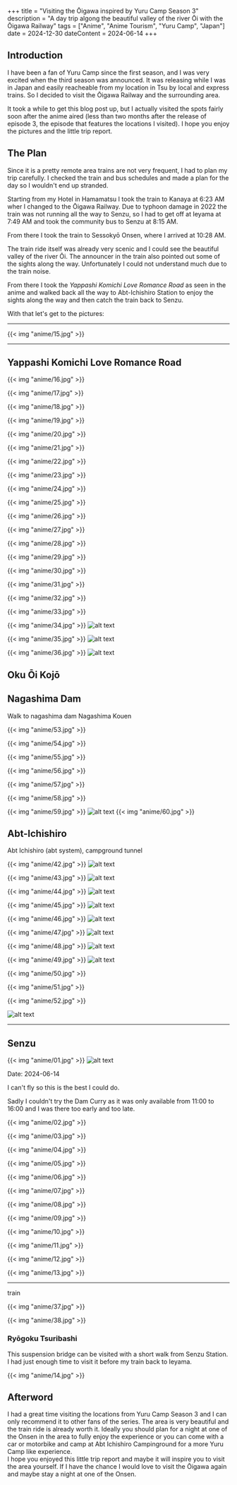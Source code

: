 +++
title = "Visiting the Ōigawa inspired by Yuru Camp Season 3"
description = "A day trip algong the beautiful valley of the river Ōi with the Ōigawa Railway"
tags = ["Anime", "Anime Tourism", "Yuru Camp", "Japan"]
date = 2024-12-30
dateContent = 2024-06-14
+++

## Introduction

I have been a fan of Yuru Camp since the first season, and I was very excited when the third season was announced. It was releasing while I was in Japan and easily reacheable from my location in Tsu by local and express trains. So I decided to visit the Ōigawa Railway and the surrounding area.

It took a while to get this blog post up, but I actually visited the spots fairly soon after the anime aired (less than two months after the release of episode 3, the episode that features the locations I visited). I hope you enjoy the pictures and the little trip report.

## The Plan

Since it is a pretty remote area trains are not very frequent, I had to plan my trip carefully. I checked the train and bus schedules and made a plan for the day so I wouldn't end up stranded.

Starting from my Hotel in Hamamatsu I took the train to Kanaya at 6:23 AM  wher I changed to the Ōigawa Railway.
Due to typhoon damage in 2022 the train was not running all the way to Senzu, so I had to get off at Ieyama at 7:49 AM and took the community bus to Senzu at 8:15 AM.

From there I took the train to Sessokyō Onsen, where I arrived at 10:28 AM.

The train ride itself was already very scenic and I could see the beautiful valley of the river Ōi. The announcer in the train also pointed out some of the sights along the way. Unfortunately I could not understand much due to the train noise.

From there I took the *Yappashi Komichi Love Romance Road* as seen in the anime and walked back all the way to Abt-Ichishiro Station to enjoy the sights along the way and then catch the train back to Senzu.

With that let's get to the pictures:

---

{{< img "anime/15.jpg" >}}

---

## Yappashi Komichi Love Romance Road

{{< img "anime/16.jpg" >}}

{{< img "anime/17.jpg" >}}

{{< img "anime/18.jpg" >}}

{{< img "anime/19.jpg" >}}

{{< img "anime/20.jpg" >}}

{{< img "anime/21.jpg" >}}

{{< img "anime/22.jpg" >}}

{{< img "anime/23.jpg" >}}

{{< img "anime/24.jpg" >}}

{{< img "anime/25.jpg" >}}

{{< img "anime/26.jpg" >}}

{{< img "anime/27.jpg" >}}

{{< img "anime/28.jpg" >}}

{{< img "anime/29.jpg" >}}

{{< img "anime/30.jpg" >}}

{{< img "anime/31.jpg" >}}

{{< img "anime/32.jpg" >}}

{{< img "anime/33.jpg" >}}

{{< img "anime/34.jpg" >}}
![alt text](img/YFE41138.jpg)

{{< img "anime/35.jpg" >}}
![alt text](img/YFE41279.jpg)

{{< img "anime/36.jpg" >}}
![alt text](img/YFE41571.jpg)

## Oku Ōi Kojō

## Nagashima Dam

Walk to nagashima dam
Nagashima Kouen

{{< img "anime/53.jpg" >}}

{{< img "anime/54.jpg" >}}

{{< img "anime/55.jpg" >}}

{{< img "anime/56.jpg" >}}

{{< img "anime/57.jpg" >}}

{{< img "anime/58.jpg" >}}

{{< img "anime/59.jpg" >}}
![alt text](img/YFE51182.jpg)
{{< img "anime/60.jpg" >}}

## Abt-Ichishiro

Abt Ichishiro (abt system), campground tunnel

{{< img "anime/42.jpg" >}}
![alt text](img/YFE54727.jpg)

{{< img "anime/43.jpg" >}}
![alt text](img/YFE54510.jpg)

{{< img "anime/44.jpg" >}}
![alt text](img/YFE54495.jpg)

{{< img "anime/45.jpg" >}}
![alt text](img/YFE54329.jpg)

{{< img "anime/46.jpg" >}}
![alt text](img/YFE54237.jpg)

{{< img "anime/47.jpg" >}}
![alt text](img/YFE54193.jpg)

{{< img "anime/48.jpg" >}}
![alt text](img/YFE53576.jpg)

{{< img "anime/49.jpg" >}}
![alt text](img/YFE53828.jpg)

{{< img "anime/50.jpg" >}}

{{< img "anime/51.jpg" >}}

{{< img "anime/52.jpg" >}}

![alt text](img/YFE52949.jpg)

---

## Senzu

{{< img "anime/01.jpg" >}}
![alt text](img/YFE59275.jpg)

Date: 2024-06-14

I can't fly so this is the best I could do.


Sadly I couldn't try the Dam Curry as it was only available from 11:00 to 16:00 and I was there too early and too late.

{{< img "anime/02.jpg" >}}

{{< img "anime/03.jpg" >}}

{{< img "anime/04.jpg" >}}

{{< img "anime/05.jpg" >}}

{{< img "anime/06.jpg" >}}

{{< img "anime/07.jpg" >}}

{{< img "anime/08.jpg" >}}

{{< img "anime/09.jpg" >}}

{{< img "anime/10.jpg" >}}

{{< img "anime/11.jpg" >}}

{{< img "anime/12.jpg" >}}

{{< img "anime/13.jpg" >}}

--- 

train

{{< img "anime/37.jpg" >}}

{{< img "anime/38.jpg" >}}


### Ryōgoku Tsuribashi

This suspension bridge can be visited with a short walk from Senzu Station. I had just enough time to visit it before my train back to Ieyama.

{{< img "anime/14.jpg" >}}

## Afterword

I had a great time visiting the locations from Yuru Camp Season 3 and I can only recommend it to other fans of the series. The area is very beautiful and the train ride is already worth it. Ideally you should plan for a night at one of the Onsen in the area to fully enjoy the experience or you can come with a car or motorbike and camp at Abt Ichishiro Campinground for a more Yuru Camp like experience.  
I hope you enjoyed this little trip report and maybe it will inspire you to visit the area yourself.
If I have the chance I would love to visit the Ōigawa again and maybe stay a night at one of the Onsen.
